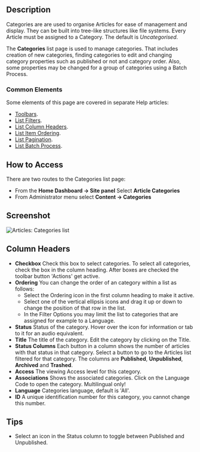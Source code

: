 <!-- Filename: Help4.x:Articles:_Categories / Display title: Articles: Categories -->

## Description

Categories are are used to organise Articles for ease of management and
display. They can be built into tree-like structures like file systems. Every
Article must be assigned to a Category. The default is *Uncategorised*.

The **Categories** list page is used to manage categories. That includes
creation of new categories, finding categories to edit and changing category
properties such as published or not and category order. Also, some properties
may be changed for a group of categories using a Batch Process.

### Common Elements

Some elements of this page are covered in separate Help articles:

* [Toolbars](jdocmanual?article=help/common-elements/toolbars).
* [List Filters](jdocmanual?article=help/common-elements/list-filters).
* [List Column Headers](jdocmanual?article=help/common-elements/list-column-headers).
* [List Item Ordering](jdocmanual?article=help/common-elements/list-ordering).
* [List Pagination](jdocmanual?article=help/common-elements/list-pagination).
* [List Batch Process](jdocmanual?article=help/common-elements/list-batch-process).

## How to Access

There are two routes to the Categories list page:
* From the **Home Dashboard → Site panel** Select **Article Categories**
* From Administrator menu select **Content → Categories**

## Screenshot

![Articles: Categories list](../../../en/images/articles/articles-categories-list.png)

## Column Headers

- **Checkbox** Check this box to select categories. To select all
  categories, check the box in the column heading. After boxes are
  checked the toolbar button 'Actions' get active.
- **Ordering** You can change the order of an category within a list as
  follows:
  - Select the Ordering icon <i class="fa-solid fa-sort"></i> in the first
    column heading to make it active.
  - Select one of the vertical ellipsis icons <span class="icon-ellipsis-v"></span>
    and drag it up or down to change the position of that row in the list.
  - In the Filter Options you may limit the list to categories that are
    assigned for example to a Language.
- **Status** Status of the category. Hover over the icon for information or
    tab to it for an audio equivalent.
- **Title** The title of the category. Edit the category by clicking on
  the Title.
- **Status Columns** Each button in a column shows the number of articles
    with that status in that category. Select a button to go to the Articles
    list filtered for that category. The columns are **Published**,
    **Unpublished**, **Archived** and **Trashed**.
- **Access** The viewing Access level  for this category.
- **Associations** Shows the associated categories. Click on the
  Language Code to open the category. Multilingual only!
- **Language** Categories language, default is 'All'.
- **ID** A unique identification number for this category, you cannot
  change this number.

## Tips

- Select an icon in the Status column to toggle between Published and
  Unpublished.
